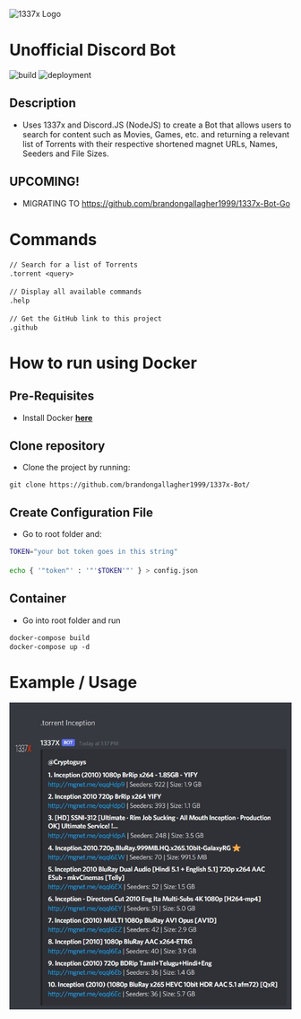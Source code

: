 ![1337x Logo](https://duckduckgo.com/i/e4d3d1a0.png)

# Unofficial Discord Bot

![build](https://github.com/brandongallagher1999/1337x-Bot/actions/workflows/ci.ysml/badge.svg) ![deployment](https://github.com/brandongallagher1999/1337x-Bot/actions/workflows/release.yaml/badge.svg)

## Description

- Uses 1337x and Discord.JS (NodeJS) to create a Bot that allows users to search for content such as Movies, Games, etc. and returning a relevant
  list of Torrents with their respective shortened magnet URLs, Names, Seeders and File Sizes.
  
## UPCOMING!
- MIGRATING TO https://github.com/brandongallagher1999/1337x-Bot-Go

# Commands

```
// Search for a list of Torrents
.torrent <query>

// Display all available commands
.help

// Get the GitHub link to this project
.github
```

# How to run using Docker

## Pre-Requisites

- Install Docker [**here**](https://docs.docker.com/get-docker/)

## Clone repository

- Clone the project by running:

```
git clone https://github.com/brandongallagher1999/1337x-Bot/
```

## Create Configuration File

- Go to root folder and:

```sh
TOKEN="your bot token goes in this string"

echo { '"token"' : '"'$TOKEN'"' } > config.json
```

## Container

- Go into root folder and run

```
docker-compose build
docker-compose up -d
```

# Example / Usage

![Image of the Bot Working](/images/example.jpg?raw=true)

